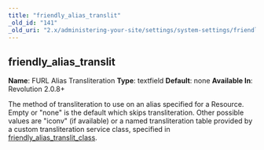 ```yaml
---
title: "friendly_alias_translit"
_old_id: "141"
_old_uri: "2.x/administering-your-site/settings/system-settings/friendly_alias_translit"
---
```


## friendly\_alias\_translit

**Name**: FURL Alias Transliteration
**Type**: textfield
**Default**: none
**Available In**: Revolution 2.0.8+

The method of transliteration to use on an alias specified for a Resource. Empty or "none" is the default which skips transliteration. Other possible values are "iconv" (if available) or a named transliteration table provided by a custom transliteration service class, specified in [friendly\_alias\_translit\_class](building-sites/settings/friendly_alias_translit_class "friendly_alias_translit_class").
